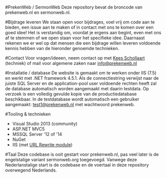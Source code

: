#PrekenWeb / SermonWeb
Deze repository bevat de broncode van prekenweb.nl en sermonweb.nl. 

#Bijdrage leveren
We staan open voor bijdrages, voel vrij om code aan te bieden, een issue aan te maken of in contact met ons te komen over een goed idee! Het is verstandig om, voordat je ergens aan begint, even met ons af te stemmen of we open staan voor het specifieke idee. Daarnaast rekenen we er wel op dat mensen die een bijdrage willen leveren voldoende kennis hebben van de hieronder genoemde technieken.

#Contact
Voor vragen/ideeen, neem contact op met [Kees Schollaart](https://github.com/keesschollaart81) (techniek) of mail voor algemene zaken naar [info@prekenweb.nl](mailto:info@prekenweb.nl)

#Installatie / database
De website is gemaakt om te werken onder IIS (7.5) en werkt met .NET framework 4.5.1. 
Als de connectiestring verwijst naar de juiste SQL Server en de application-pool user voldoende rechten heeft zal de database automatisch worden aangemaakt met daarin testdata. Op verzoek is een volledig gevulde kopie van de productiedatabase beschikbaar. In de testdatabase wordt automatisch een gebruiker aangemaakt: test1@prekenweb.nl met wachtwoord prekenweb.

#Tooling & technieken
- Visual Studio 2013 (community)
- ASP.NET MVC5
- MSSQL Server '12 of '14
- NuGet
- IIS (met [URL Rewrite module](http://www.iis.net/downloads/microsoft/url-rewrite))

#Taal
Deze codebase is ooit gestart voor prekenweb.nl, pas veel later is de engelstalige variant sermonweb.org toegevoegd. Vanwege deze Nederlanstalige start is de codebase en de voertaal in deze repository overwegend Nederlands.
